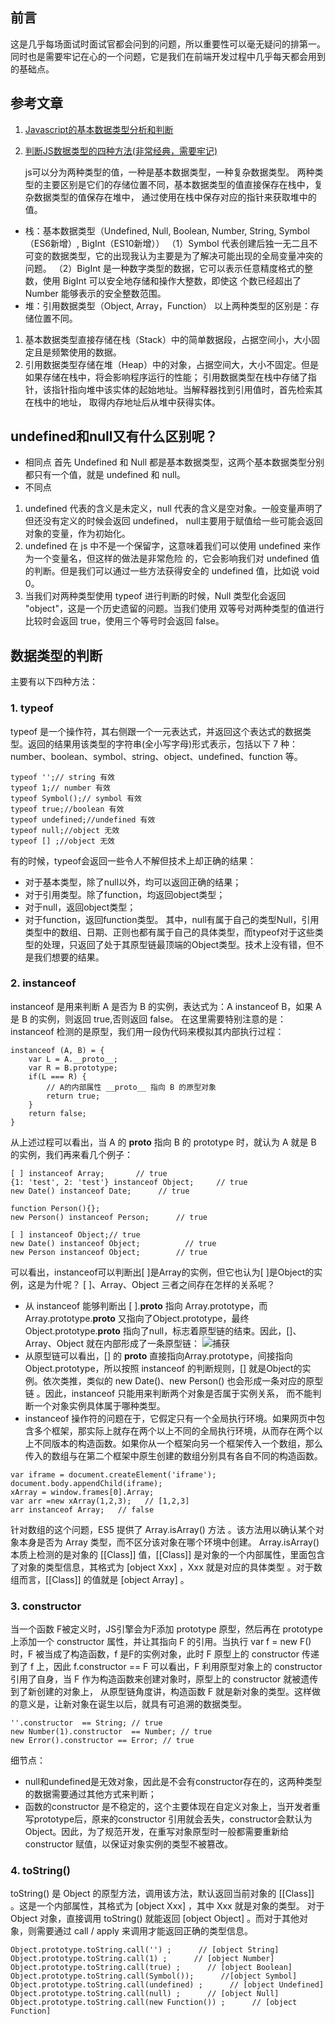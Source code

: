 ## 前言
这是几乎每场面试时面试官都会问到的问题，所以重要性可以毫无疑问的排第一。同时也是需要牢记在心的一个问题，它是我们在前端开发过程中几乎每天都会用到的基础点。

## 参考文章
1. [Javascript的基本数据类型分析和判断](https://juejin.cn/post/6844903623231537159)
2. [判断JS数据类型的四种方法(非常经典，需要牢记)](https://www.cnblogs.com/onepixel/p/5126046.html)

    js可以分为两种类型的值，一种是基本数据类型，一种复杂数据类型。
    两种类型的主要区别是它们的存储位置不同，基本数据类型的值直接保存在栈中，复杂数据类型的值保存在堆中，
    通过使用在栈中保存对应的指针来获取堆中的值。

- 栈：基本数据类型（Undefined, Null, Boolean, Number, String, Symbol（ES6新增）, BigInt（ES10新增））
  （1）Symbol 代表创建后独一无二且不可变的数据类型，它的出现我认为主要是为了解决可能出现的全局变量冲突的问题。
   （2）BigInt 是一种数字类型的数据，它可以表示任意精度格式的整数，使用 BigInt 可以安全地存储和操作大整数，即使这
   个数已经超出了 Number 能够表示的安全整数范围。
- 堆：引用数据类型（Object, Array，Function）
以上两种类型的区别是：存储位置不同。
1. 基本数据类型直接存储在栈（Stack）中的简单数据段，占据空间小，大小固定且是频繁使用的数据。
2. 引用数据类型存储在堆（Heap）中的对象，占据空间大，大小不固定。但是如果存储在栈中，将会影响程序运行的性能；
    引用数据类型在栈中存储了指针，该指针指向堆中该实体的起始地址。当解释器找到引用值时，首先检索其在栈中的地址，
    取得内存地址后从堆中获得实体。

## undefined和null又有什么区别呢？
- 相同点
首先 Undefined 和 Null 都是基本数据类型，这两个基本数据类型分别都只有一个值，就是 undefined 和 null。
- 不同点
1. undefined 代表的含义是未定义，null 代表的含义是空对象。一般变量声明了但还没有定义的时候会返回 undefined，
null主要用于赋值给一些可能会返回对象的变量，作为初始化。
2. undefined 在 js 中不是一个保留字，这意味着我们可以使用 undefined 来作为一个变量名，但这样的做法是非常危险
    的，它会影响我们对 undefined 值的判断。但是我们可以通过一些方法获得安全的 undefined 值，比如说 void 0。
3. 当我们对两种类型使用 typeof 进行判断的时候，Null 类型化会返回 "object"，这是一个历史遗留的问题。当我们使用
    双等号对两种类型的值进行比较时会返回 true，使用三个等号时会返回 false。

## 数据类型的判断
主要有以下四种方法：
### 1. typeof
typeof 是一个操作符，其右侧跟一个一元表达式，并返回这个表达式的数据类型。返回的结果用该类型的字符串(全小写字母)形式表示，包括以下 7 种：number、boolean、symbol、string、object、undefined、function 等。
```
typeof '';// string 有效
typeof 1;// number 有效
typeof Symbol();// symbol 有效
typeof true;//boolean 有效
typeof undefined;//undefined 有效
typeof null;//object 无效
typeof [] ;//object 无效
```
有的时候，typeof会返回一些令人不解但技术上却正确的结果：
- 对于基本类型，除了null以外，均可以返回正确的结果；
- 对于引用类型。除了function，均返回object类型；
- 对于null，返回object类型；
- 对于function，返回function类型。
其中，null有属于自己的类型Null，引用类型中的数组、日期、正则也都有属于自己的具体类型，而typeof对于这些类型的处理，只返回了处于其原型链最顶端的Object类型。技术上没有错，但不是我们想要的结果。
### 2. instanceof
instanceof 是用来判断 A 是否为 B 的实例，表达式为：A instanceof B，如果 A 是 B 的实例，则返回 true,否则返回 false。 在这里需要特别注意的是：instanceof 检测的是原型，我们用一段伪代码来模拟其内部执行过程：
```
instanceof (A, B) = {
    var L = A.__proto__;
    var R = B.prototype;
    if(L === R) {
        // A的内部属性 __proto__ 指向 B 的原型对象
        return true;
    }
    return false;
}
```
从上述过程可以看出，当 A 的 __proto__ 指向 B 的 prototype 时，就认为 A 就是 B 的实例，我们再来看几个例子：
```
[ ] instanceof Array;       // true
{1: 'test', 2: 'test'} instanceof Object;     // true
new Date() instanceof Date;      // true

function Person(){};
new Person() instanceof Person;      // true

[ ] instanceof Object;// true
new Date() instanceof Object;          // true
new Person instanceof Object;        // true
```
可以看出，instanceof可以判断出[ ]是Array的实例，但它也认为[ ]是Object的实例，这是为什呢？ [ ]、Array、Object 三者之间存在怎样的关系呢？
- 从 instanceof 能够判断出 [ ].__proto__  指向 Array.prototype，而 Array.prototype.__proto__ 又指向了Object.prototype，最终 Object.prototype.__proto__ 指向了null，标志着原型链的结束。因此，[]、Array、Object 就在内部形成了一条原型链：
![捕获](https://user-images.githubusercontent.com/10249805/108807308-02cbce80-75df-11eb-914c-d7ff4c2158ab.PNG)
- 从原型链可以看出，[] 的 __proto__  直接指向Array.prototype，间接指向 Object.prototype，所以按照 instanceof 的判断规则，[] 就是Object的实例。依次类推，类似的 new Date()、new Person() 也会形成一条对应的原型链 。因此，instanceof 只能用来判断两个对象是否属于实例关系， 而不能判断一个对象实例具体属于哪种类型。
- instanceof 操作符的问题在于，它假定只有一个全局执行环境。如果网页中包含多个框架，那实际上就存在两个以上不同的全局执行环境，从而存在两个以上不同版本的构造函数。如果你从一个框架向另一个框架传入一个数组，那么传入的数组与在第二个框架中原生创建的数组分别具有各自不同的构造函数。
```
var iframe = document.createElement('iframe');
document.body.appendChild(iframe);
xArray = window.frames[0].Array;
var arr =new xArray(1,2,3);   // [1,2,3]
arr instanceof Array;   // false
```
针对数组的这个问题，ES5 提供了 Array.isArray() 方法 。该方法用以确认某个对象本身是否为 Array 类型，而不区分该对象在哪个环境中创建。
Array.isArray() 本质上检测的是对象的 [[Class]] 值，[[Class]] 是对象的一个内部属性，里面包含了对象的类型信息，其格式为 [object Xxx] ，Xxx 就是对应的具体类型 。对于数组而言，[[Class]] 的值就是 [object Array] 。
### 3. constructor
当一个函数 F被定义时，JS引擎会为F添加 prototype 原型，然后再在 prototype上添加一个 constructor 属性，并让其指向 F 的引用。当执行 var f = new F() 时，F 被当成了构造函数，f 是F的实例对象，此时 F 原型上的 constructor 传递到了 f 上，因此 f.constructor == F
可以看出，F 利用原型对象上的 constructor 引用了自身，当 F 作为构造函数来创建对象时，原型上的 constructor 就被遗传到了新创建的对象上， 从原型链角度讲，构造函数 F 就是新对象的类型。这样做的意义是，让新对象在诞生以后，就具有可追溯的数据类型。
```
''.constructor  == String; // true
new Number(1).constructor  == Number; // true
new Error().constructor == Error; // true
```
细节点：
- null和undefined是无效对象，因此是不会有constructor存在的，这两种类型的数据需要通过其他方式来判断；
- 函数的constructor 是不稳定的，这个主要体现在自定义对象上，当开发者重写prototype后，原来的constructor 引用就会丢失，constructor会默认为Object。因此，为了规范开发，在重写对象原型时一般都需要重新给 constructor 赋值，以保证对象实例的类型不被篡改。
### 4. toString()
toString() 是 Object 的原型方法，调用该方法，默认返回当前对象的 [[Class]] 。这是一个内部属性，其格式为 [object Xxx] ，其中 Xxx 就是对象的类型。
对于 Object 对象，直接调用 toString()  就能返回 [object Object] 。而对于其他对象，则需要通过 call / apply 来调用才能返回正确的类型信息。
```
Object.prototype.toString.call('') ;      // [object String]
Object.prototype.toString.call(1) ;      // [object Number]
Object.prototype.toString.call(true) ;      // [object Boolean]
Object.prototype.toString.call(Symbol());      //[object Symbol]
Object.prototype.toString.call(undefined) ;      // [object Undefined]
Object.prototype.toString.call(null) ;      // [object Null]
Object.prototype.toString.call(new Function()) ;      // [object Function]
```
